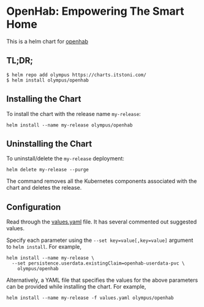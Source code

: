 # OpenHab: Empowering The Smart Home

This is a helm chart for [openhab](https://www.openhab.org/)

## TL;DR;

```shell
$ helm repo add olympus https://charts.itstoni.com/
$ helm install olympus/openhab
```

## Installing the Chart

To install the chart with the release name `my-release`:

```console
helm install --name my-release olympus/openhab
```

## Uninstalling the Chart

To uninstall/delete the `my-release` deployment:

```console
helm delete my-release --purge
```

The command removes all the Kubernetes components associated with the chart and deletes the release.

## Configuration

Read through the [values.yaml](https://github.com/kilip/helm-charts/blob/main/charts/openhab/values.yaml) file. It has several commented out suggested values.

Specify each parameter using the `--set key=value[,key=value]` argument to `helm install`. For example,

```console
helm install --name my-release \
  --set persistence.userdata.existingClaim=openhab-userdata-pvc \
    olympus/openhab
```

Alternatively, a YAML file that specifies the values for the above parameters can be provided while installing the chart. For example,

```console
helm install --name my-release -f values.yaml olympus/openhab
```
